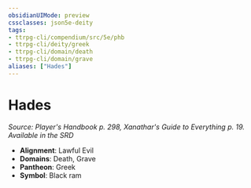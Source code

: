 ```yaml
---
obsidianUIMode: preview
cssclasses: json5e-deity
tags:
- ttrpg-cli/compendium/src/5e/phb
- ttrpg-cli/deity/greek
- ttrpg-cli/domain/death
- ttrpg-cli/domain/grave
aliases: ["Hades"]
---
```

# Hades
*Source: Player's Handbook p. 298, Xanathar's Guide to Everything p. 19. Available in the <span title='Systems Reference Document (5.1)'>SRD</span>* 

- **Alignment**: Lawful Evil
- **Domains**: Death, Grave
- **Pantheon**: Greek
- **Symbol**: Black ram